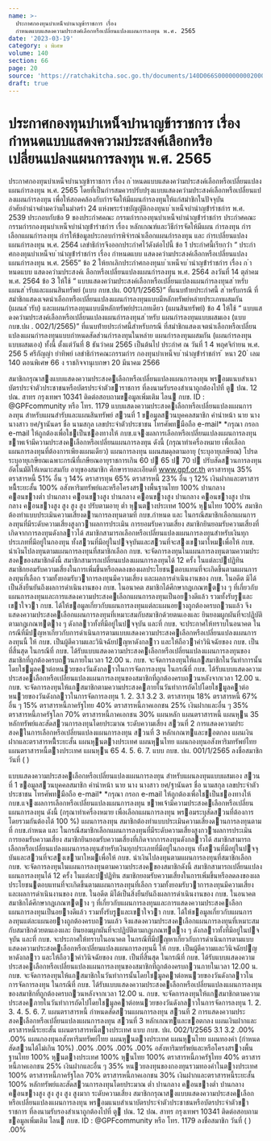 ```yaml
---
name: >-
  ประกาศกองทุนบำเหน็จบำนาญข้าราชการ เรื่อง
  กำหนดแบบแสดงความประสงค์เลือกหรือเปลี่ยนแปลงแผนการลงทุน พ.ศ. 2565
date: '2023-03-19'
category: ง พิเศษ
volume: 140
section: 66
page: 20
source: 'https://ratchakitcha.soc.go.th/documents/140D066S0000000002000.pdf'
draft: true
---
```


# ประกาศกองทุนบำเหน็จบำนาญข้าราชการ เรื่อง กำหนดแบบแสดงความประสงค์เลือกหรือเปลี่ยนแปลงแผนการลงทุน พ.ศ. 2565

ประกาศกองทุนบำเหน็จบำนาญข้าราชการ เรื่อง ก ําหนดแบบแสดงควํามประสงค์เลือกหรือเปลี่ยนแปลงแผนกํารลงทุน พ.ศ. 2565 โดยที่เป็นกํารสมควรปรับปรุงแบบแสดงควํามประสงค์เลือกหรือเปลี่ยนแปลงแผนกํารลงทุน เพื่อให้สอดคล้องกับกํารจัดให้มีแผนกํารลงทุนให้แก่สมําชิกในปัจจุบัน อําศัยอํานําจตํามควํามในมําตรํา 24 แห่งพระรําชบัญญัติกองทุนบ ําเหน็จบํานําญข้ํารําชกําร พ.ศ. 2539 ประกอบกับข้อ 9 ของประกําศคณะ กรรมกํารกองทุนบําเหน็จบํานําญข้ํารําชกําร ประกําศคณะกรรมกํารกองทุนบําเหน็จบํานําญข้ํารําชกําร เรื่อง หลักเกณฑ์และวิธีกํารจัดให้มีแผน กํารลงทุน กํารเลือกแผนกํารลงทุน กํารให้ข้อมูลประกอบกํารพิจํารณําเลือกแผนกํารลงทุน และ กํารเปลี่ยนแปลงแผนกํารลงทุน พ.ศ. 2564 เลขําธิกํารจึงออกประกําศไว้ดังต่อไปนี้ ข้อ 1 ประกําศนี้เรียกว่ํา “ ประกําศกองทุนบําเหน็จบ ํานําญข้ํารําชกําร เรื่อง กําหนดแบบ แสดงควํามประสงค์เลือกหรือเปลี่ยนแปลงแผนกํารลงทุน พ.ศ. 2565” ข้อ 2 ให้ยกเลิกประกําศกองทุนบ ําเหน็จบ ํานําญข้ํารําชกําร เรื่อง ก ําหนดแบบ แสดงควํามประสงค์เ ลือกหรือเปลี่ยนแปลงแผนกํารลงทุน พ.ศ. 2564 ลงวันที่ 14 ตุลําคม พ.ศ. 2564 ข้อ 3 ให้ใช้ “ แบบแสดงควํามประสงค์เลือกหรือเปลี่ยนแปลงแผนกํารลงทุนส ําหรับ แผนส ํารับและแผนสินทรัพย์ (แบบ กบข.ปผ. 001/1/2565)” ที่แนบท้ํายประกําศนี้ ส ําหรับกรณี ที่สมําชิกแสดงเจตนําเลือกหรือเปลี่ยนแปลงแผนกํารลงทุนแบบมีหลักทรัพย์หลํายประเภทผสมกัน (แผนส ํารับ) และแผนกํารลงทุนแบบมีหลักทรัพย์ประเภทเดียว (แผนสินทรัพย์) ข้อ 4 ให้ใช้ “ แบบแสดงควํามประสงค์เลือกหรือเปลี่ยนแปลงแผนกํารลงทุนส ําหรับ แผนกํารลงทุนแบบผสมเอง (แบบ กบข.ปผ . 002/1/2565)” ที่แนบท้ํายประกําศนี้สําหรับกรณี ที่สมําชิกแสดงเจตนําเลือกหรือเปลี่ยนแปลงแผนกํารลงทุนแบบกําหนดสัดส่วนกํารลงทุนในหลําย แผนกํารลงทุนผสมกัน (แผนกํารลงทุนแบบผสมเอง) ทั้งนี้ ตั้งแต่วันที่ 8 ธันวําคม 2565 เป็นต้นไป ประกําศ ณ วันที่ 1 4 พฤศจิกํายน พ.ศ. 256 5 ศรีกัญญํา ยําทิพย์ เลขําธิกํารคณะกรรมกําร กองทุนบําเหน็จบ ํานําญข้ํารําชกําร ้ หนา 20 ่ เลม 140 ตอนพิเศษ 66 ง ราชกิจจานุเบกษา 20 มีนาคม 2566

สมาชิกกรุณาสงแบบแสดงความประสงคเลือกหรือเปลี่ยนแปลงแผนการลงทุน พรอมแนบสําเนาบัตรประจําตัวประชาชนหรือบัตรประจําตัวขาราชการ ที่ลงนามรับรองสําเนาถูกต้องไปที่ ตู ปณ. 12 ปณ. สาทร กรุงเทพฯ 10341 ติดต่อสอบถามขอมูลเพิ่มเติม ไลน กบข. ID : @GPFcommunity หรือ โทร. 1179 แบบแสดงความประสงคเลือกหรือเปลี่ยนแปลงแผนการลงทุน สําหรับแผนสํารับและแผนสินทรัพย์ สวนที่ 1 ขอมูลสวนบุคคลสมาชิก คํานําหน้า นาย นาง นางสาว ยศ/ฐานันดร ชื่อ นามสกุล เลขประจําตัวประชาชน โทรศัพทมือถือ e-mail* *กรุณา กรอก e-mail ให้ถูกต้องเพื่อใชเป็นชองทางให้ กบข.แจงผลการเลือกหรือเปลี่ยนแปลงแผนการลงทุน ขาพเจ้ามีความประสงคเลือกหรือเปลี่ยนแผนการลงทุน ดังนี้ (กรุณาทําเครื่องหมาย เพื่อเลือกแผนการลงทุนที่ต้องการเพียงแผนเดียว) แผนการลงทุน แผนสมดุลตามอายุ (ระบุอายุเกษียณ) โปรดระบุอายุเกษียณเฉพาะกรณีที่เกษียณอายุราชการเกิน 60 ป 65 ป 70 ป ปรับสัดสวนการลงทุนอัตโนมัติให้เหมาะสมกับ อายุของสมาชิก ศึกษารายละเอียดที่ www.gpf.or.th ตราสารทุน 35% ตราสารหนี้ 51% อื่น ๆ 14% ตราสารทุน 65% ตราสารหนี้ 23% อื่น ๆ 12% เงินฝากและตราสารหนี้ีระยะสั้น 100% อสังหาริมทรัพย์และหรือโครงสรางพื้นฐานไทย 100% ปานกลาง คอนขางตํ่า ปานกลาง คอนขางสูง ปานกลาง คอนขางสูง ปานกลาง คอนขางสูง ปานกลาง คอนขางสูง สูง สูง สูง ปรับตามอายุ ตํ่า หุนตางประเทศ 100% หุนไทย 100% สมาชิกต้องทําแบบประเมินความเสี่ยงดานการลงทุนตามที่ กบข.กําหนด และ ในกรณีสมาชิกเลือกแผนการลงทุนที่มีระดับความเสี่ยงสูงกวาผลการประเมิน การยอมรับความเสี่ยง สมาชิกยินยอมรับความเสี่ยงที่เกิดจากการลงทุนดังกลาวได้ สมาชิกสามารถเลือกหรือเปลี่ยนแปลงแผนการลงทุนสําหรับเงินทุกประเภทที่มีอยู่ในกองทุน ทั้งสวนที่มีอยู่ในปจจุบันและสวนที่จะสงเขามาใหมเพื่อให้ กบข. นําเงินไปลงทุนตามแผนการลงทุนที่สมาชิกเลือก กบข. จะจัดการลงทุนในแผนการลงทุนตามความประสงคของสมาชิกดังนี้ สมาชิกสามารถเปลี่ยนแปลงแผนการลงทุนได้ 12 ครั้ง ในแต่ละปปฏิทิน สมาชิกยอมรับความเสี่ยงในการเพิ่มขึ้นหรือลดลงของผลประโยชนตอบแทนที่จะเกิดขึ้นตามแผนการลงทุนที่เลือก รวมทั้งยอมรับวาการลงทุนมีความเสี่ยง และผลการดําเนินงานของ กบข. ในอดีต มิได้เป็นสิ่งยืนยันถึงผลการดําเนินงานของ กบข. ในอนาคต สมาชิกได้ศึกษากฎเกณฑตาง ๆ ที่เกี่ยวกับแผนการลงทุนและการแสดงความประสงคเลือกแผนการลงทุนเป็นอยางดีแล้ว รวมทั้งรับรูและเขาใจวา กบข. ได้ให้ขอมูลเกี่ยวกับแผนการลงทุนแต่ละแผนอยางถูกต้องครบถวนแล้ว จึงแสดงความประสงคเลือกแผนการลงทุนที่เหมาะสมกับสมาชิกด้วยตนเองและ ยินยอมผูกผันที่จะปฏิบัติตามกฎเกณฑตาง ๆ ดังกลาวทั้งที่มีอยู่ในปจจุบัน และที่ กบข. จะประกาศให้ทราบในอนาคต ในกรณีที่มีปญหาเกี่ยวกับการดําเนินการตามแบบแสดงความประสงคเลือกหรือเปลี่ยนแปลงแผนการลงทุนนี้ ให้ กบข. เป็นผู้ตีความและวินิจฉัยปญหาดังกลาว และให้ถือวาคําวินิจฉัยของ กบข. เป็นที่สิ้นสุด ในกรณีที่ กบข. ได้รับแบบแสดงความประสงคเลือกหรือเปลี่ยนแปลงแผนการลงทุนของสมาชิกที่ถูกต้องครบถวนภายในเวลา 12.00 น. กบข. จะจัดการลงทุนให้แกสมาชิกในวันทําการนั้นโดยใชมูลคาต่อหนวยของวันดังกลาวในการจัดการลงทุน ในกรณีที่ กบข. ได้รับแบบแสดงความประสงคเลือกหรือเปลี่ยนแปลงแผนการลงทุนของสมาชิกที่ถูกต้องครบถวนหลังจากเวลา 12.00 น. กบข. จะจัดการลงทุนให้แกสมาชิกตามความประสงคภายในวันทําการถัดไปโดยใชมูลคาต่อหนวยของวันดังกลาวในการจัดการลงทุน 1. 2. 3.1 3.2 3. ตราสารทุน 18% ตราสารหนี้ 67% อื่น ๆ 15% ตราสารหนี้ภาครัฐไทย 40% ตราสารหนี้ภาคเอกชน 25% เงินฝากและอื่น ๆ 35% ตราสารหนี้ภาครัฐโลก 70% ตราสารหนี้ภาคเอกชน 30% แผนหลัก แผนตราสารหนี้ แผนหุน 35 หลักทรัพย์และสัดสวนการลงทุนโดยประมาณ ระดับความเสี่ยง สวนที่ 2 การแสดงความประสงคในการเลือกหรือเปลี่ยนแปลงแผนการลงทุน สวนที่ 3 หลักเกณฑและขอตกลง แผนเงินฝากและตราสารหนี้ีระยะสั้น แผนหุนตางประเทศ แผนหุนไทย แผนกองทุนอสังหาริมทรัพย์ไทย แผนตราสารหนี้ตางประเทศ แผนหุน 65 4. 5. 6. 7. แบบ กบข. ปผ. 001/1/2565 ลงชื่อสมาชิก วันที่ ( )

แบบแสดงความประสงคเลือกหรือเปลี่ยนแปลงแผนการลงทุน สําหรับแผนลงทุนแบบผสมเอง สวนที่ 1 ขอมูลสวนบุคคลสมาชิก คํานําหน้า นาย นาง นางสาว ยศ/ฐานันดร ชื่อ นามสกุล เลขประจําตัวประชาชน โทรศัพทมือถือ e-mail* *กรุณา กรอก e-mail ให้ถูกต้องเพื่อใชเป็นชองทางให้ กบข.แจงผลการเลือกหรือเปลี่ยนแปลงแผนการลงทุน ขาพเจ้ามีความประสงคเลือกหรือเปลี่ยนแผนการลงทุน ดังนี้ (กรุณาทําเครื่องหมาย เพื่อเลือกแผนการลงทุน พรอมระบุสัดสวนที่ต้องการ โดยรวมกันต้องได้ 100 %) แผนการลงทุน สมาชิกต้องทําแบบประเมินความเสี่ยงดานการลงทุนตามที่ กบข.กําหนด และ ในกรณีสมาชิกเลือกแผนการลงทุนที่มีระดับความเสี่ยงสูงกวาผลการประเมิน การยอมรับความเสี่ยง สมาชิกยินยอมรับความเสี่ยงที่เกิดจากการลงทุนดังกลาวได้ สมาชิกสามารถเลือกหรือเปลี่ยนแปลงแผนการลงทุนสําหรับเงินทุกประเภทที่มีอยู่ในกองทุน ทั้งสวนที่มีอยู่ในปจจุบันและสวนที่จะสงเขามาใหมเพื่อให้ กบข. นําเงินไปลงทุนตามแผนการลงทุนที่สมาชิกเลือก กบข. จะจัดการลงทุนในแผนการลงทุนตามความประสงคของสมาชิกดังนี้ สมาชิกสามารถเปลี่ยนแปลงแผนการลงทุนได้ 12 ครั้ง ในแต่ละปปฏิทิน สมาชิกยอมรับความเสี่ยงในการเพิ่มขึ้นหรือลดลงของผลประโยชนตอบแทนที่จะเกิดขึ้นตามแผนการลงทุนที่เลือก รวมทั้งยอมรับวาการลงทุนมีความเสี่ยง และผลการดําเนินงานของ กบข. ในอดีต มิได้เป็นสิ่งยืนยันถึงผลการดําเนินงานของ กบข. ในอนาคต สมาชิกได้ศึกษากฎเกณฑตาง ๆ ที่เกี่ยวกับแผนการลงทุนและการแสดงความประสงคเลือกแผนการลงทุนเป็นอยางดีแล้ว รวมทั้งรับรูและเขาใจวา กบข. ได้ให้ขอมูลเกี่ยวกับแผนการลงทุนแต่ละแผนอยางถูกต้องครบถวนแล้ว จึงแสดงความประสงคเลือกแผนการลงทุนที่เหมาะสมกับสมาชิกด้วยตนเองและ ยินยอมผูกผันที่จะปฏิบัติตามกฎเกณฑตาง ๆ ดังกลาวทั้งที่มีอยู่ในปจจุบัน และที่ กบข. จะประกาศให้ทราบในอนาคต ในกรณีที่มีปญหาเกี่ยวกับการดําเนินการตามแบบแสดงความประสงคเลือกหรือเปลี่ยนแปลงแผนการลงทุนนี้ ให้ กบข. เป็นผู้ตีความและวินิจฉัยปญหาดังกลาว และให้ถือวาคําวินิจฉัยของ กบข. เป็นที่สิ้นสุด ในกรณีที่ กบข. ได้รับแบบแสดงความประสงคเลือกหรือเปลี่ยนแปลงแผนการลงทุนของสมาชิกที่ถูกต้องครบถวนภายในเวลา 12.00 น. กบข. จะจัดการลงทุนให้แกสมาชิกในวันทําการนั้นโดยใชมูลคาต่อหนวยของวันดังกลาวในการจัดการลงทุน ในกรณีที่ กบข. ได้รับแบบแสดงความประสงคเลือกหรือเปลี่ยนแปลงแผนการลงทุนของสมาชิกที่ถูกต้องครบถวนหลังจากเวลา 12.00 น. กบข. จะจัดการลงทุนให้แกสมาชิกตามความประสงคภายในวันทําการถัดไปโดยใชมูลคาต่อหนวยของวันดังกลาวในการจัดการลงทุน 1. 2. 3. 4. 5. 6. 7. แผนตราสารหนี้ กําหนดสัดสวนแผนการลงทุน สวนที่ 2 การแสดงความประสงคเลือกหรือเปลี่ยนแปลงแผนการลงทุน สวนที่ 3 หลักเกณฑและขอตกลง แผนเงินฝากและตราสารหนี้ระยะสั้น แผนตราสารหนี้ตางประเทศ แบบ กบข. ปผ. 002/1/2565 3.1 3.2 .00% .00% แผนกองทุนอสังหาริมทรัพย์ไทย แผนหุนตางประเทศ แผนหุนไทย แผนทองคํา (กําหนดสัดสวนได้ไม่เกิน 10%) .00% .00% .00% .00% อสังหาริมทรัพย์และหรือโครงสรางพื้นฐานไทย 100% หุนตางประเทศ 100% หุนไทย 100% ตราสารหนี้ภาครัฐไทย 40% ตราสารหนี้ภาคเอกชน 25% เงินฝากและอื่น ๆ 35% หนวยลงทุนของกองทุนรวมทองคําในตางประเทศ 100% ตราสารหนี้ภาครัฐโลก 70% ตราสารหนี้ภาคเอกชน 30% เงินฝากและตราสารหนี้ระยะสั้น 100% หลักทรัพย์และสัดสวนการลงทุนโดยประมาณ ตํ่า ปานกลาง คอนขางตํ่า ปานกลาง คอนขางสูง สูง สูง สูง สูงมาก ระดับความเสี่ยง สมาชิกกรุณาสงแบบแสดงความประสงคเลือกหรือเปลี่ยนแปลงแผนการลงทุน พรอมแนบสําเนาบัตรประจําตัวประชาชนหรือบัตรประจําตัวขาราชการ ที่ลงนามรับรองสําเนาถูกต้องไปที่ ตู ปณ. 12 ปณ. สาทร กรุงเทพฯ 10341 ติดต่อสอบถามขอมูลเพิ่มเติม ไลน กบข. ID : @GPFcommunity หรือ โทร. 1179 ลงชื่อสมาชิก วันที่ ( ) .00%
